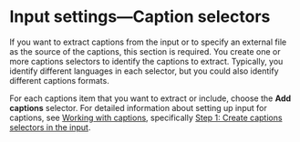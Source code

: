 # Input settings—Caption selectors<a name="input-caption-selectors"></a>

If you want to extract captions from the input or to specify an external file as the source of the captions, this section is required\. You create one or more captions selectors to identify the captions to extract\. Typically, you identify different languages in each selector, but you could also identify different captions formats\. 

For each captions item that you want to extract or include, choose the **Add captions** selector\. For detailed information about setting up input for captions, see [Working with captions](captions.md), specifically [Step 1: Create captions selectors in the input](identify-captions-in-the-input.md)\.
